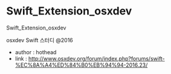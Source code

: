 # Swift_Extension_osxdev
Swift_Extension_osxdev


osxdev
Swift 스터디 @2016
* author : hothead
* link : http://www.osxdev.org/forum/index.php?forums/swift-%EC%8A%A4%ED%84%B0%EB%94%94-2016.23/

